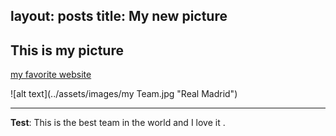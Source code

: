 
layout: posts
title: My new picture
---

## This is my picture


[my favorite website](http://www.varzesh3.com)





![alt text](../assets/images/my Team.jpg "Real Madrid")

---
**Test**: This is the best team in the world  and I love it .